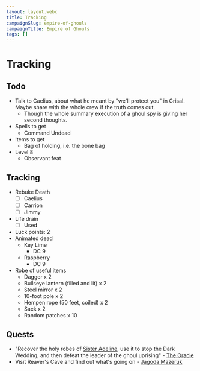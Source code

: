 ```yaml
---
layout: layout.webc
title: Tracking
campaignSlug: empire-of-ghouls
campaignTitle: Empire of Ghouls
tags: []
---
```

# Tracking
## Todo

- Talk to Caelius, about what he meant by "we'll protect you" in Grisal. Maybe share with the whole crew if the truth comes out.
	- Though the whole summary execution of a ghoul spy is giving her second thoughts.
- Spells to get
	- Command Undead
- Items to get
	- Bag of holding, i.e. the bone bag
- Level 8
	- Observant feat
## Tracking

- Rebuke Death
	- [ ] Caelius
	- [ ] Carrion
	- [ ] Jimmy
- Life drain
	- [ ] Used
- Luck points: 2
- Animated dead
	- Key Lime
		- DC 9
	- Raspberry
		- DC 9
- Robe of useful items
	- Dagger x 2
    - Bullseye lantern (filled and lit) x 2
    - Steel mirror x 2
    - 10-foot pole x 2
    - Hempen rope (50 feet, coiled) x 2
    - Sack x 2
    - Random patches x 10

## Quests

- "Recover the holy robes of [Sister Adeline](npcs/sister-adeline.md), use it to stop the Dark Wedding, and then defeat the leader of the ghoul uprising" - [The Oracle](npcs/the-oracle.md)
- Visit Reaver's Cave and find out what's going on - [Jagoda Mazeruk](npcs/jagoda.md)
